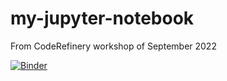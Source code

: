 # my-jupyter-notebook
From CodeRefinery workshop of September 2022

[![Binder](https://mybinder.org/badge_logo.svg)](https://mybinder.org/v2/gh/Kaminoatowo/my-jupyter-notebook/HEAD)
